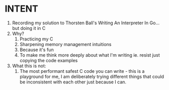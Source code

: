 # INTENT

1. Recording my solution to Thorsten Ball's Writing An Interpreter In Go... but doing it in C
2. Why?
    1. Practicing my C
    2. Sharpening memory management intuitions
    3. Because it's fun
    4. To make me think more deeply about what I'm writing ie. resist just copying the code examples
3. What this is not:
    1. The most performant safest C code you can write - this is a playground for me, I am deliberately trying different things that could be inconsistent with each other just because I can.
